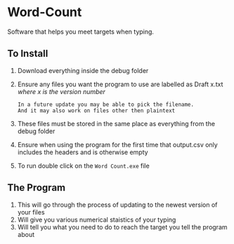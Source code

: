 # Word-Count
Software that helps you meet targets when typing.
## To Install
1) Download everything inside the debug folder
2) Ensure any files you want the program to use are labelled as Draft x.txt _where x is the version number_

       In a future update you may be able to pick the filename. 
       And it may also work on files other then plaintext
  
3) These files must be stored in the same place as everything from the debug folder
4) Ensure when using the program for the first time that output.csv only includes the headers and is otherwise empty
5) To run double click on the `Word Count.exe` file

## The Program
1) This will go through the process of updating to the newest version of your files
2) Will give you various numerical staistics of your typing
3) Will tell you what you need to do to reach the target you tell the program about
